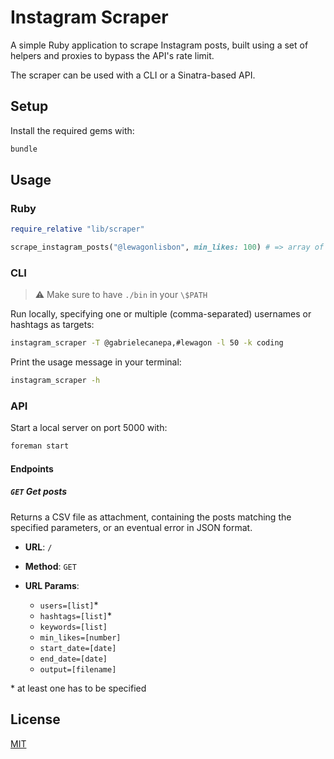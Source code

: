 # Instagram Scraper

A simple Ruby application to scrape Instagram posts, built using a set of helpers and proxies to bypass the API's rate limit.

The scraper can be used with a CLI or a Sinatra-based API.

## Setup

Install the required gems with:

```sh
bundle
```

## Usage

### Ruby

```ruby
require_relative "lib/scraper"

scrape_instagram_posts("@lewagonlisbon", min_likes: 100) # => array of posts
```

### CLI

> ⚠️ Make sure to have `./bin` in your `\$PATH`

Run locally, specifying one or multiple (comma-separated) usernames or hashtags as targets:

```sh
instagram_scraper -T @gabrielecanepa,#lewagon -l 50 -k coding
```

Print the usage message in your terminal:

```sh
instagram_scraper -h
```

### API

Start a local server on port 5000 with:

```sh
foreman start
```

#### Endpoints

##### `GET` Get posts

Returns a CSV file as attachment, containing the posts matching the specified parameters, or an eventual error in JSON format.

- **URL**: `/`

- **Method**: `GET`

- **URL Params**:

  - `users=[list]`\*
  - `hashtags=[list]`\*
  - `keywords=[list]`
  - `min_likes=[number]`
  - `start_date=[date]`
  - `end_date=[date]`
  - `output=[filename]`

\* at least one has to be specified

## License

[MIT](https://gabrielecanepa.mit-license.org)

